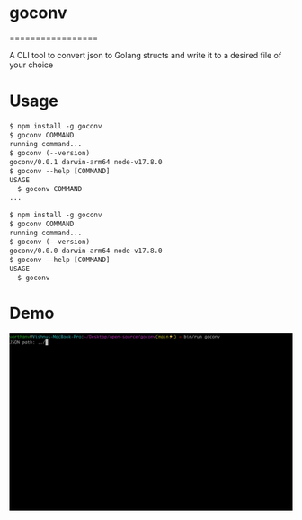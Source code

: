 # goconv
=================

A CLI tool to convert json to Golang structs and write it to a desired file of your choice

# Usage
<!-- usage -->
```sh-session
$ npm install -g goconv
$ goconv COMMAND
running command...
$ goconv (--version)
goconv/0.0.1 darwin-arm64 node-v17.8.0
$ goconv --help [COMMAND]
USAGE
  $ goconv COMMAND
...
```
<!-- usagestop -->
```sh-session
$ npm install -g goconv
$ goconv COMMAND
running command...
$ goconv (--version)
goconv/0.0.0 darwin-arm64 node-v17.8.0
$ goconv --help [COMMAND]
USAGE
  $ goconv
```

# Demo

![Demo gif](./demo.gif)
